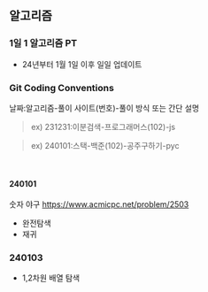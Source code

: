 ## 알고리즘

### 1일 1 알고리즘 PT

- 24년부터 1월 1일 이후 일일 업데이트

### Git Coding Conventions

 날짜:알고리즘-풀이 사이트(번호)-풀이 방식 또는 간단 설명

> ex) 231231:이분검색-프로그래머스(102)-js

> ex) 240101:스택-백준(102)-공주구하기-pyc


<br/>

#### 240101
숫자 야구
https://www.acmicpc.net/problem/2503

- 완전탐색
- 재귀

### 240103
- 1,2차원 배열 탐색